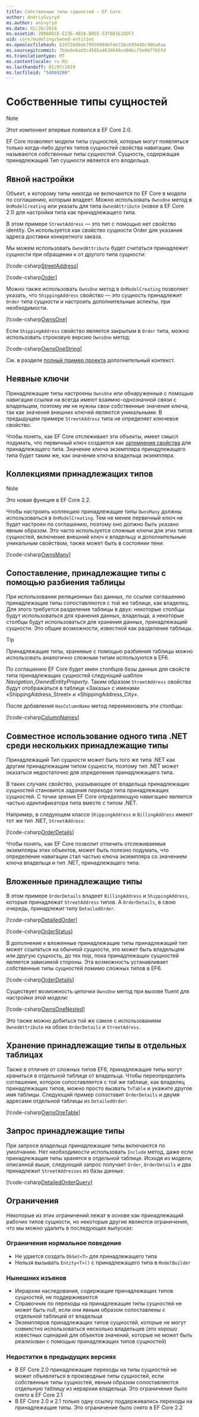 ```yaml
---
title: Собственные типы сущностей — EF Core
author: AndriySvyryd
ms.author: ansvyryd
ms.date: 02/26/2018
ms.assetid: 2B0BADCE-E23E-4B28-B8EE-537883E16DF3
uid: core/modeling/owned-entities
ms.openlocfilehash: b2d72b08de79939904bf4e726c695440c906a8aa
ms.sourcegitcommit: 7bde8e6ad3c4565a4638646ce04bcf5e66f7b5fd
ms.translationtype: MT
ms.contentlocale: ru-RU
ms.lasthandoff: 01/07/2019
ms.locfileid: "54069208"
---
```

# <a name="owned-entity-types"></a>Собственные типы сущностей

>[!NOTE]
> Этот компонент впервые появился в EF Core 2.0.

EF Core позволяет модели типы сущностей, которые могут появляться только когда-либо других типов сущностей свойства навигации. Они называются _собственные типы сущностей_. Сущность, содержащая принадлежащий Тип сущности является его _владельца_.

## <a name="explicit-configuration"></a>Явной настройки

Объект, к которому типы никогда не включаются по EF Core в модели по соглашению, которым владеет. Можно использовать `OwnsOne` метод в `OnModelCreating` или указать для типа `OwnedAttribute` (новое в EF Core 2.1) для настройки типа как принадлежащего типа.

В этом примере `StreetAddress` — это тип с помощью нет свойство identity. Он используется как свойство сущности Order для указания адреса доставки конкретного заказа.

Мы можем использовать `OwnedAttribute` будет считаться принадлежит сущности при обращении к от другого типа сущности:

[!code-csharp[StreetAddress](../../../samples/core/Modeling/OwnedEntities/StreetAddress.cs?name=StreetAddress)]

[!code-csharp[Order](../../../samples/core/Modeling/OwnedEntities/Order.cs?name=Order)]

Можно также использовать `OwnsOne` метод в `OnModelCreating` позволяет указать, что `ShippingAddress` свойство — это сущность принадлежит `Order` типа сущности и настроить дополнительные аспекты, при необходимости.

[!code-csharp[OwnsOne](../../../samples/core/Modeling/OwnedEntities/OwnedEntityContext.cs?name=OwnsOne)]

Если `ShippingAddress` свойство является закрытым в `Order` типа, можно использовать строковую версию `OwnsOne` метод:

[!code-csharp[OwnsOneString](../../../samples/core/Modeling/OwnedEntities/OwnedEntityContext.cs?name=OwnsOneString)]

См. в разделе [полный пример проекта](https://github.com/aspnet/EntityFramework.Docs/tree/master/samples/core/Modeling/OwnedEntities) дополнительный контекст. 

## <a name="implicit-keys"></a>Неявные ключи

Принадлежащие типы настроены `OwnsOne` или обнаруженные с помощью навигации ссылки на всегда имеют взаимно-однозначной связи с владельцем, поэтому им не нужны свои собственные значения ключа, так как значения внешних ключей являются уникальными. В предыдущем примере `StreetAddress` типа не определяет ключевое свойство.  

Чтобы понять, как EF Core отслеживает эти объекты, имеет смысл подумать, что первичный ключ создается как [затемнения свойства](xref:core/modeling/shadow-properties) для принадлежащего типа. Значение ключа экземпляра принадлежащего типа будет таким же, как значение ключа владельца экземпляра.

## <a name="collections-of-owned-types"></a>Коллекциями принадлежащих типов

>[!NOTE]
> Это новая функция в EF Core 2.2.

Чтобы настроить коллекцию принадлежащие типы `OwnsMany` должны использоваться в `OnModelCreating`. Тем не менее первичный ключ не будет настроен по соглашению, поэтому оно должно быть указано явным образом. Это часто используется сложные ключи для этих типов сущностей, включение внешний ключ к владельцу и дополнительным уникальным свойством, также может быть в состоянии тени:

[!code-csharp[OwnsMany](../../../samples/core/Modeling/OwnedEntities/OwnedEntityContext.cs?name=OwnsMany)]

## <a name="mapping-owned-types-with-table-splitting"></a>Сопоставление, принадлежащие типы с помощью разбиения таблицы

При использовании реляционных баз данных, по ссылке соглашению принадлежащие типы сопоставляются с той же таблице, как владелец. Для этого требуется разделение таблицы в двух: некоторые столбцы будут использоваться для хранения данных, владельца, а некоторые столбцы будут использоваться для хранения данных, принадлежащий сущности. Это общие возможности, известной как разделение таблицы.

> [!TIP]
> Принадлежащие типы, хранимые с помощью разбиения таблицы можно использовать аналогично сложным типам используются в EF6.

По соглашению EF Core будет имен столбцов базы данных для свойств типа принадлежащих сущностей следующий шаблон _Navigation_OwnedEntityProperty_. Таким образом `StreetAddress` свойства будут отображаться в таблице «Заказы» с именами «ShippingAddress_Street» и «ShippingAddress_City».

После добавления `HasColumnName` метод переименовать эти столбцы:

[!code-csharp[ColumnNames](../../../samples/core/Modeling/OwnedEntities/OwnedEntityContext.cs?name=ColumnNames)]

## <a name="sharing-the-same-net-type-among-multiple-owned-types"></a>Совместное использование одного типа .NET среди нескольких принадлежащие типы

Принадлежащий Тип сущности может быть того же типа .NET как другим принадлежащим типом сущности, поэтому тип .NET может оказаться недостаточно для определения принадлежащего типа.

В таких случаях свойство, указывающее от владельца принадлежащих сущностей становится _задания перехода_ типа принадлежащих сущностей. С точки зрения EF Core определяющую навигацию является частью идентификатора типа вместе с типом .NET.   

Например, в следующем классе `ShippingAddress` и `BillingAddress` имеют тот же тип .NET, `StreetAddress`:

[!code-csharp[OrderDetails](../../../samples/core/Modeling/OwnedEntities/OrderDetails.cs?name=OrderDetails)]

Чтобы понять, как EF Core позволит отличить отслеживаемые экземпляры этих объектов, может быть полезно подумать, что определение навигации стал частью ключа экземпляра со значением ключа владельца и тип .NET, принадлежащего типа.

## <a name="nested-owned-types"></a>Вложенные принадлежащие типы

В этом примере `OrderDetails` владеет `BillingAddress` и `ShippingAddress`, которые принадлежат `StreetAddress` типов. А `OrderDetails`, в свою очередь, принадлежит типу `DetailedOrder`.

[!code-csharp[DetailedOrder](../../../samples/core/Modeling/OwnedEntities/DetailedOrder.cs?name=DetailedOrder)]

[!code-csharp[OrderStatus](../../../samples/core/Modeling/OwnedEntities/OrderStatus.cs?name=OrderStatus)]

В дополнение к вложенные принадлежащие типы принадлежащий тип может ссылаться на обычной сущности, это может быть владельцем или другую сущность, до тех пор, пока принадлежащих сущностей является зависимой стороны. Эта возможность устанавливает собственные типы сущностей помимо сложных типов в EF6.

[!code-csharp[OrderDetails](../../../samples/core/Modeling/OwnedEntities/OrderDetails.cs?name=OrderDetails)]

Существует возможность цепочки `OwnsOne` метод при вызове fluent для настройки этой модели:

[!code-csharp[OwnsOneNested](../../../samples/core/Modeling/OwnedEntities/OwnedEntityContext.cs?name=OwnsOneNested)]

Это также можно добиться той же самое с использованием `OwnedAttribute` на обоих `OrderDetails` и `StreetAdress`.

## <a name="storing-owned-types-in-separate-tables"></a>Хранение принадлежащие типы в отдельных таблицах

Также в отличие от сложных типов EF6, принадлежащие типы могут храниться в отдельной таблице от владельца. Чтобы переопределить соглашение, которое сопоставляется с той же таблице, как владелец принадлежащих типов, можно просто вызвать `ToTable` и укажите другое имя таблицы. Следующий пример сопоставит `OrderDetails` и двумя адресами отдельной таблицы из `DetailedOrder`:

[!code-csharp[OwnsOneTable](../../../samples/core/Modeling/OwnedEntities/OwnedEntityContext.cs?name=OwnsOneTable)]

## <a name="querying-owned-types"></a>Запрос принадлежащие типы

При запросе владельца принадлежащие типы включаются по умолчанию. Нет необходимости использовать `Include` метод, даже если принадлежащие типы хранятся в отдельной таблице. Исходя из модели, описанной выше, следующий запрос получает `Order`, `OrderDetails` и два принадлежит `StreetAddresses` из базы данных:

[!code-csharp[DetailedOrderQuery](../../../samples/core/Modeling/OwnedEntities/Program.cs?name=DetailedOrderQuery)]

## <a name="limitations"></a>Ограничения

Некоторые из этих ограничений лежат в основе как принадлежащий рабочих типов сущности, но некоторые другие являются ограничения, что мы можно удалить в последующих выпусках:

### <a name="by-design-restrictions"></a>Ограничения нормальное поведение
- Не удается создать `DbSet<T>` для принадлежащего типа
- Нельзя вызывать `Entity<T>()` с принадлежащего типа в `ModelBuilder`

### <a name="current-shortcomings"></a>Нынешних изъянов
- Иерархии наследования, содержащие принадлежащих типов сущностей, не поддерживаются
- Справочник по переходы на принадлежащие типы сущностей не может быть null, если они явным образом сопоставлены с отдельной таблицей от владельца
- Экземпляров принадлежащих типов сущностей, которые не могут совместно использоваться несколько владельцев (это хорошо известных сценарий для объектов значений, которые не может быть реализован с помощью принадлежащих типов сущностей)

### <a name="shortcomings-in-previous-versions"></a>Недостатки в предыдущих версиях
- В EF Core 2.0 принадлежащие переходы на типы сущностей не может объявляться в производные типы сущностей, если собственные типы сущностей, явным образом сопоставляются отдельную таблицу из иерархии владельца. Это ограничение было снято в EF Core 2.1
- В EF Core 2.0 и 2.1 только одну ссылку поддерживались переходы на принадлежащие типы. Это ограничение было снято в EF Core 2.2
